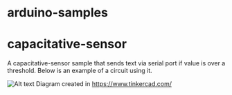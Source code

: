 # arduino-samples

# capacitative-sensor

A capacitative-sensor sample that sends text via serial port if value is over a threshold. Below is an example of a circuit using it.

![Alt text](https://i.ibb.co/Fwx1bqC/Screenshot-1.png "a circuit for capacitative-sensor")
Diagram created in https://www.tinkercad.com/
